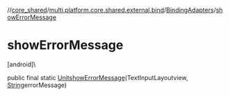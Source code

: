 //[core_shared](../../../index.md)/[multi.platform.core.shared.external.bind](../index.md)/[BindingAdapters](index.md)/[showErrorMessage](show-error-message.md)

# showErrorMessage

[android]\

public final static [Unit](https://kotlinlang.org/api/latest/jvm/stdlib/kotlin/-unit/index.html)[showErrorMessage](show-error-message.md)(TextInputLayoutview, [String](https://docs.oracle.com/javase/8/docs/api/java/lang/String.html)errorMessage)
